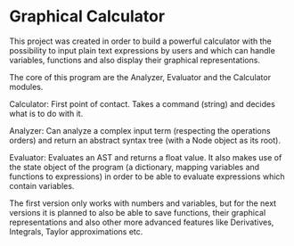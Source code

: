 # Graphical Calculator

This project was created in order to build a powerful calculator with the possibility to input plain text expressions by users and which can handle variables, functions and also display their graphical representations.

The core of this program are the Analyzer, Evaluator and the Calculator modules.

Calculator: First point of contact. Takes a command (string) and decides what is to do with it.

Analyzer: Can analyze a complex input term (respecting the operations orders) and return an abstract syntax tree (with a Node object as its root).

Evaluator: Evaluates an AST and returns a float value. It also makes use of the state object of the program (a dictionary, mapping variables and functions to expressions) in order to be able to evaluate expressions which contain variables.

The first version only works with numbers and variables, but for the next versions it is planned to also be able to save functions, their graphical representations and also other more advanced features like Derivatives, Integrals, Taylor approximations etc.
